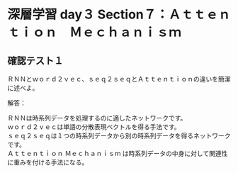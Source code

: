# 深層学習 day３ Section７：Ａｔｔｅｎｔｉｏｎ　Ｍｅｃｈａｎｉｓｍ

## 確認テスト１

ＲＮＮとｗｏｒｄ２ｖｅｃ、ｓｅｑ２ｓｅｑとＡｔｔｅｎｔｉｏｎの違いを簡潔に述べよ。

解答：

ＲＮＮは時系列データを処理するのに適したネットワークです。  
ｗｏｒｄ２ｖｅｃは単語の分散表現ベクトルを得る手法です。   
ｓｅｑ２ｓｅｑは１つの時系列データから別の時系列データを得るネットワークです。  
Ａｔｔｅｎｔｉｏｎ Ｍｅｃｈａｎｉｓｍ は時系列データの中身に対して関連性に重みを付ける手法になる。
